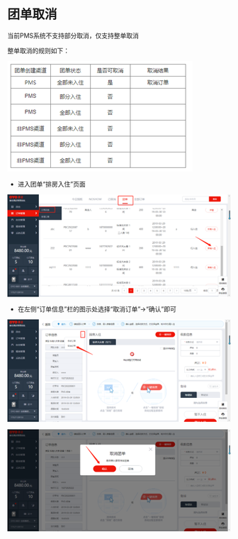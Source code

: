 # 团单取消

当前PMS系统不支持部分取消，仅支持整单取消

整单取消的规则如下：

![](../../../.gitbook/assets/image%20%28726%29.png)

* 进入团单“排房入住”页面

![](../../../.gitbook/assets/image%20%28681%29.png)

* 在左侧“订单信息”栏的图示处选择“取消订单”→“确认”即可

![](../../../.gitbook/assets/image%20%28689%29.png)

![](../../../.gitbook/assets/image%20%28431%29.png)

